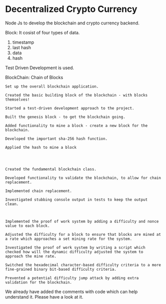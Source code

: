 # Decentralized Crypto Currency
Node Js to develop the blockchain and crypto currency backend.

Block:
It cosist of four types of data.
1. timestamp
2. last hash
3. data
4. hash

Test Driven Development is used.

BlockChain: 
Chain of Blocks



	Set up the overall blockchain application.

	Created the basic building block of the blockchain - with blocks themselves!

	Started a test-driven development approach to the project.

	Built the genesis block - to get the blockchain going.

	Added functionality to mine a block - create a new block for the blockchain.

	Developed the important sha-256 hash function.

	Applied the hash to mine a block




	Created the fundamental blockchain class.

	Developed functionality to validate the blockchain, to allow for chain replacement.

	Implemented chain replacement.

	Investigated stubbing console output in tests to keep the output clean.



	Implemented the proof of work system by adding a difficulty and nonce value to each block.

	Adjusted the difficulty for a block to ensure that blocks are mined at a rate which approaches a set mining rate for the system.

	Investigated the proof of work system by writing a script which checked how will the dynamic difficulty adjusted the system to approach the mine rate.

	Switched the hexadecimal character-based difficulty criteria to a more fine-grained binary bit-based difficulty criteria.

	Prevented a potential difficulty jump attack by adding extra validation for the blockchain.
	
We already have added the comments with code which can help understand it. Please have a look at it. 


